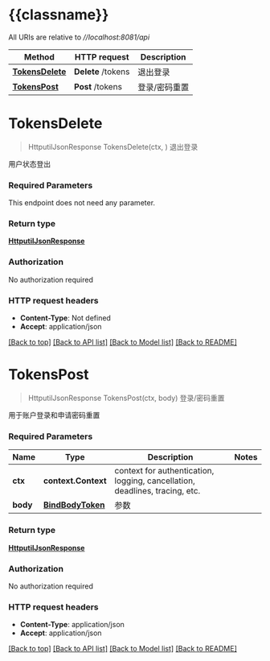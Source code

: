 # {{classname}}

All URIs are relative to *//localhost:8081/api*

Method | HTTP request | Description
------------- | ------------- | -------------
[**TokensDelete**](TokensApi.md#TokensDelete) | **Delete** /tokens | 退出登录
[**TokensPost**](TokensApi.md#TokensPost) | **Post** /tokens | 登录/密码重置

# **TokensDelete**
> HttputilJsonResponse TokensDelete(ctx, )
退出登录

用户状态登出

### Required Parameters
This endpoint does not need any parameter.

### Return type

[**HttputilJsonResponse**](httputil.JSONResponse.md)

### Authorization

No authorization required

### HTTP request headers

 - **Content-Type**: Not defined
 - **Accept**: application/json

[[Back to top]](#) [[Back to API list]](../README.md#documentation-for-api-endpoints) [[Back to Model list]](../README.md#documentation-for-models) [[Back to README]](../README.md)

# **TokensPost**
> HttputilJsonResponse TokensPost(ctx, body)
登录/密码重置

用于账户登录和申请密码重置

### Required Parameters

Name | Type | Description  | Notes
------------- | ------------- | ------------- | -------------
 **ctx** | **context.Context** | context for authentication, logging, cancellation, deadlines, tracing, etc.
  **body** | [**BindBodyToken**](BindBodyToken.md)| 参数 | 

### Return type

[**HttputilJsonResponse**](httputil.JSONResponse.md)

### Authorization

No authorization required

### HTTP request headers

 - **Content-Type**: application/json
 - **Accept**: application/json

[[Back to top]](#) [[Back to API list]](../README.md#documentation-for-api-endpoints) [[Back to Model list]](../README.md#documentation-for-models) [[Back to README]](../README.md)

